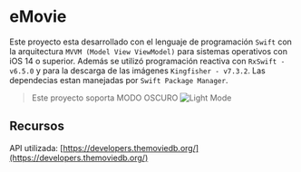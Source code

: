 # eMovie

Este proyecto esta desarrollado con el lenguaje de programación `Swift` con la arquitectura `MVVM (Model View ViewModel)` para sistemas operativos con iOS 14 o superior. Además se utilizó programación reactiva con `RxSwift - v6.5.0` y para la descarga de las imágenes `Kingfisher - v7.3.2`. Las dependecias estan manejadas por `Swift Package Manager`. 

> Este proyecto soporta MODO OSCURO
![Light Mode](https://firebasestorage.googleapis.com/v0/b/meniuz.appspot.com/o/FCMImages%2FeMovie%2FeMovie.png?alt=media&token=07287523-79f0-4bb0-ad52-24ee811f078e)

## Recursos

API utilizada:
[https://developers.themoviedb.org/](https://developers.themoviedb.org/)

